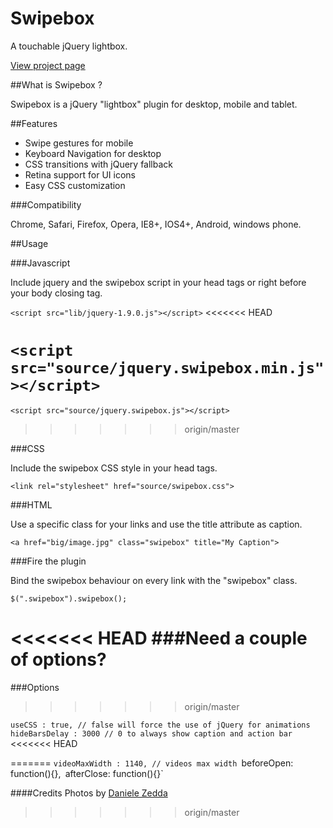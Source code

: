Swipebox
================================

A touchable jQuery lightbox.

[View project page](http://brutaldesign.github.com/swipebox)

##What is Swipebox ?

Swipebox is a jQuery "lightbox" plugin for desktop, mobile and tablet.

##Features

- Swipe gestures for mobile
- Keyboard Navigation for desktop
- CSS transitions with jQuery fallback
- Retina support for UI icons
- Easy CSS customization

###Compatibility

Chrome, Safari, Firefox, Opera, IE8+, IOS4+, Android, windows phone.

##Usage

###Javascript

Include jquery and the swipebox script in your head tags or right before your body closing tag.

`<script src="lib/jquery-1.9.0.js"></script>`
<<<<<<< HEAD

`<script src="source/jquery.swipebox.min.js"></script>`
=======
`<script src="source/jquery.swipebox.js"></script>`
>>>>>>> origin/master

###CSS

Include the swipebox CSS style in your head tags.

`<link rel="stylesheet" href="source/swipebox.css">`

###HTML

Use a specific class for your links and use the title attribute as caption.

`<a href="big/image.jpg" class="swipebox" title="My Caption">`

###Fire the plugin

Bind the swipebox behaviour on every link with the "swipebox" class.

`$(".swipebox").swipebox();`


<<<<<<< HEAD
###Need a couple of options?
=======
###Options
>>>>>>> origin/master


`useCSS : true, // false will force the use of jQuery for animations`
`hideBarsDelay : 3000 // 0 to always show caption and action bar`
<<<<<<< HEAD

=======
`videoMaxWidth : 1140, // videos max width
`beforeOpen: function(){},`
`afterClose: function(){}`


####Credits
Photos by [Daniele Zedda](http://www.flickr.com/photos/astragony/)
>>>>>>> origin/master
